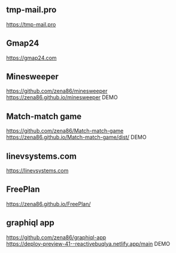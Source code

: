 ## tmp-mail.pro
https://tmp-mail.pro

## Gmap24
https://gmap24.com

## Minesweeper
https://github.com/zena86/minesweeper \
https://zena86.github.io/minesweeper DEMO

## Match-match game
https://github.com/zena86/Match-match-game \
https://zena86.github.io/Match-match-game/dist/ DEMO

## linevsystems.com
https://linevsystems.com

## FreePlan
https://zena86.github.io/FreePlan/

## graphiql app
https://github.com/zena86/graphiql-app \
https://deploy-preview-41--reactivebuqlya.netlify.app/main DEMO
